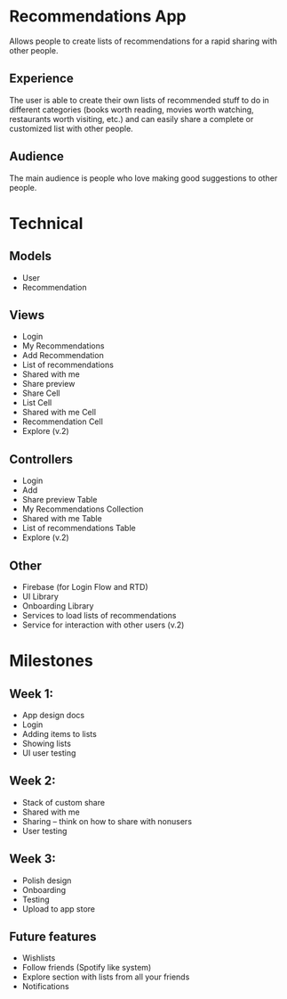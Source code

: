 # Recommendations App
Allows people to create lists of recommendations for a rapid sharing with other people.

## Experience
The user is able to create their own lists of recommended stuff to do in different categories (books worth reading, movies worth watching, restaurants worth visiting, etc.) and can easily share a complete or customized list with other people.

## Audience
The main audience is people who love making good suggestions to other people. 

# Technical
## Models
- User
- Recommendation

## Views
- Login
- My Recommendations
- Add Recommendation
- List of recommendations
- Shared with me
- Share preview
- Share Cell
- List Cell
- Shared with me Cell
- Recommendation Cell
- Explore (v.2)

## Controllers
- Login
- Add
- Share preview Table
- My Recommendations Collection
- Shared with me Table
- List of recommendations Table
- Explore (v.2)

## Other
- Firebase (for Login Flow and RTD)
- UI Library
- Onboarding Library
- Services to load lists of recommendations
- Service for interaction with other users (v.2)

# Milestones
## Week 1:
- App design docs
- Login
- Adding items to lists
- Showing lists
- UI user testing

## Week 2:
- Stack of custom share
- Shared with me
- Sharing – think on how to share with nonusers
- User testing

## Week 3:
- Polish design
- Onboarding
- Testing
- Upload to app store

## Future features
- Wishlists
- Follow friends (Spotify like system)
- Explore section with lists from all your friends
- Notifications
